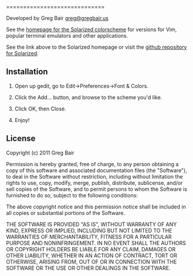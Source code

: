 =============================

Developed by Greg Bair <greg@gregbair.us>

See the [homepage for the Solarized colorscheme][solarized] for versions for 
Vim, popular terminal emulators and other applications.

See the link above to the Solarized homepage or
visit the [github repository for Solarized][solarized-github].

[solarized]: http://ethanschoonover.com/solarized
[solarized-github]: https://github.com/altercation/solarized

Installation
------------

1. Open up gedit, go to Edit->Preferences->Font & Colors.

2. Click the Add... button, and browse to the scheme you'd like.

3. Click OK, then Close.

4. Enjoy!


License
-------
Copyright (c) 2011 Greg Bair

Permission is hereby granted, free of charge, to any person obtaining a copy
of this software and associated documentation files (the "Software"), to deal
in the Software without restriction, including without limitation the rights
to use, copy, modify, merge, publish, distribute, sublicense, and/or sell
copies of the Software, and to permit persons to whom the Software is
furnished to do so, subject to the following conditions:

The above copyright notice and this permission notice shall be included in
all copies or substantial portions of the Software.

THE SOFTWARE IS PROVIDED "AS IS", WITHOUT WARRANTY OF ANY KIND, EXPRESS OR
IMPLIED, INCLUDING BUT NOT LIMITED TO THE WARRANTIES OF MERCHANTABILITY,
FITNESS FOR A PARTICULAR PURPOSE AND NONINFRINGEMENT. IN NO EVENT SHALL THE
AUTHORS OR COPYRIGHT HOLDERS BE LIABLE FOR ANY CLAIM, DAMAGES OR OTHER
LIABILITY, WHETHER IN AN ACTION OF CONTRACT, TORT OR OTHERWISE, ARISING FROM,
OUT OF OR IN CONNECTION WITH THE SOFTWARE OR THE USE OR OTHER DEALINGS IN
THE SOFTWARE.
